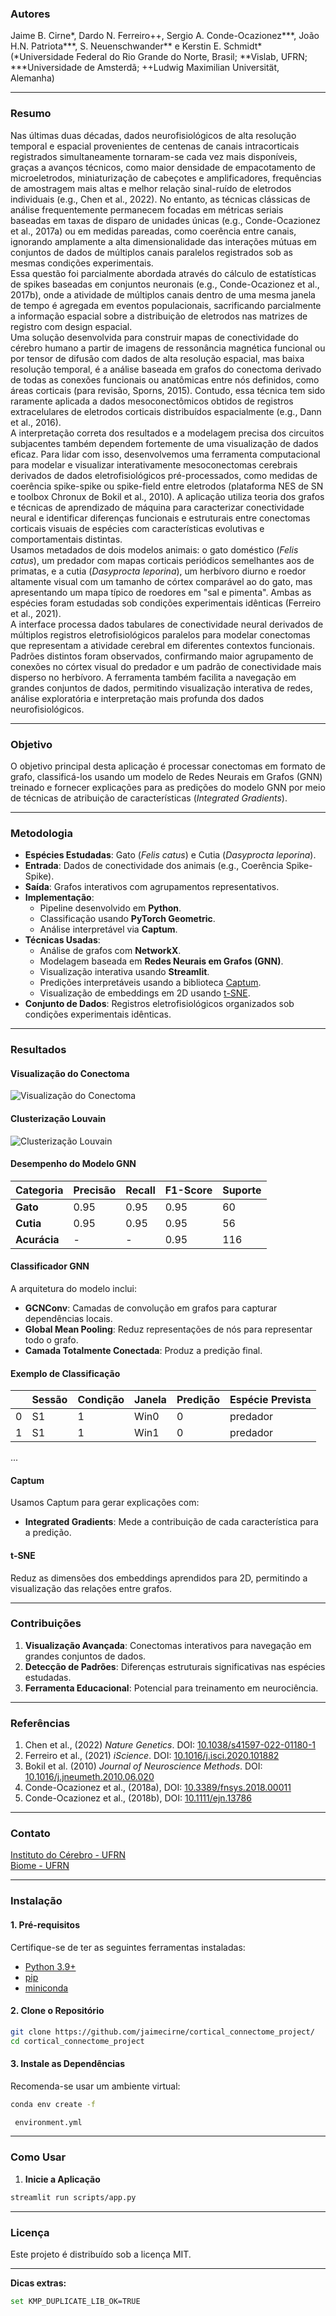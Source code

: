 ### **Autores**  
Jaime B. Cirne*, Dardo N. Ferreiro++, Sergio A. Conde-Ocazionez***, João H.N. Patriota***, S. Neuenschwander** e Kerstin E. Schmidt*  
(*Universidade Federal do Rio Grande do Norte, Brasil; **Vislab, UFRN; ***Universidade de Amsterdã; ++Ludwig Maximilian Universität, Alemanha)  

---

### **Resumo**  

Nas últimas duas décadas, dados neurofisiológicos de alta resolução temporal e espacial provenientes de centenas de canais intracorticais registrados simultaneamente tornaram-se cada vez mais disponíveis, graças a avanços técnicos, como maior densidade de empacotamento de microeletrodos, miniaturização de cabeçotes e amplificadores, frequências de amostragem mais altas e melhor relação sinal-ruído de eletrodos individuais (e.g., Chen et al., 2022). No entanto, as técnicas clássicas de análise frequentemente permanecem focadas em métricas seriais baseadas em taxas de disparo de unidades únicas (e.g., Conde-Ocazionez et al., 2017a) ou em medidas pareadas, como coerência entre canais, ignorando amplamente a alta dimensionalidade das interações mútuas em conjuntos de dados de múltiplos canais paralelos registrados sob as mesmas condições experimentais.  
Essa questão foi parcialmente abordada através do cálculo de estatísticas de spikes baseadas em conjuntos neuronais (e.g., Conde-Ocazionez et al., 2017b), onde a atividade de múltiplos canais dentro de uma mesma janela de tempo é agregada em eventos populacionais, sacrificando parcialmente a informação espacial sobre a distribuição de eletrodos nas matrizes de registro com design espacial.  
Uma solução desenvolvida para construir mapas de conectividade do cérebro humano a partir de imagens de ressonância magnética funcional ou por tensor de difusão com dados de alta resolução espacial, mas baixa resolução temporal, é a análise baseada em grafos do conectoma derivado de todas as conexões funcionais ou anatômicas entre nós definidos, como áreas corticais (para revisão, Sporns, 2015). Contudo, essa técnica tem sido raramente aplicada a dados mesoconectômicos obtidos de registros extracelulares de eletrodos corticais distribuídos espacialmente (e.g., Dann et al., 2016).  
A interpretação correta dos resultados e a modelagem precisa dos circuitos subjacentes também dependem fortemente de uma visualização de dados eficaz. Para lidar com isso, desenvolvemos uma ferramenta computacional para modelar e visualizar interativamente mesoconectomas cerebrais derivados de dados eletrofisiológicos pré-processados, como medidas de coerência spike-spike ou spike-field entre eletrodos (plataforma NES de SN e toolbox Chronux de Bokil et al., 2010). A aplicação utiliza teoria dos grafos e técnicas de aprendizado de máquina para caracterizar conectividade neural e identificar diferenças funcionais e estruturais entre conectomas corticais visuais de espécies com características evolutivas e comportamentais distintas.  
Usamos metadados de dois modelos animais: o gato doméstico (*Felis catus*), um predador com mapas corticais periódicos semelhantes aos de primatas, e a cutia (*Dasyprocta leporina*), um herbívoro diurno e roedor altamente visual com um tamanho de córtex comparável ao do gato, mas apresentando um mapa típico de roedores em "sal e pimenta". Ambas as espécies foram estudadas sob condições experimentais idênticas (Ferreiro et al., 2021).  
A interface processa dados tabulares de conectividade neural derivados de múltiplos registros eletrofisiológicos paralelos para modelar conectomas que representam a atividade cerebral em diferentes contextos funcionais. Padrões distintos foram observados, confirmando maior agrupamento de conexões no córtex visual do predador e um padrão de conectividade mais disperso no herbívoro. A ferramenta também facilita a navegação em grandes conjuntos de dados, permitindo visualização interativa de redes, análise exploratória e interpretação mais profunda dos dados neurofisiológicos.  

---

### **Objetivo**  
O objetivo principal desta aplicação é processar conectomas em formato de grafo, classificá-los usando um modelo de Redes Neurais em Grafos (GNN) treinado e fornecer explicações para as predições do modelo GNN por meio de técnicas de atribuição de características (*Integrated Gradients*).  

---

### **Metodologia**  
- **Espécies Estudadas**: Gato (*Felis catus*) e Cutia (*Dasyprocta leporina*).  
- **Entrada**: Dados de conectividade dos animais (e.g., Coerência Spike-Spike).  
- **Saída**: Grafos interativos com agrupamentos representativos.  
- **Implementação**:  
  - Pipeline desenvolvido em **Python**.  
  - Classificação usando **PyTorch Geometric**.  
  - Análise interpretável via **Captum**.  
- **Técnicas Usadas**:  
  - Análise de grafos com **NetworkX**.  
  - Modelagem baseada em **Redes Neurais em Grafos (GNN)**.  
  - Visualização interativa usando **Streamlit**.  
  - Predições interpretáveis usando a biblioteca [Captum](https://captum.ai/).  
  - Visualização de embeddings em 2D usando [t-SNE](https://scikit-learn.org/stable/modules/generated/sklearn.manifold.TSNE.html).  
- **Conjunto de Dados**: Registros eletrofisiológicos organizados sob condições experimentais idênticas.  

---

### **Resultados**  
#### Visualização do Conectoma  
![Visualização do Conectoma](https://github.com/jaimecirne/cortical_connectome_project/blob/main/img/conectoma_visual.png?raw=true)  

#### Clusterização Louvain  
![Clusterização Louvain](https://github.com/jaimecirne/cortical_connectome_project/blob/main/img/clusters.png?raw=true)  

#### Desempenho do Modelo GNN  

| Categoria  | Precisão | Recall | F1-Score | Suporte |  
|------------|----------|--------|----------|---------|  
| **Gato**   | 0.95     | 0.95   | 0.95     | 60      |  
| **Cutia**  | 0.95     | 0.95   | 0.95     | 56      |  
| **Acurácia** | -        | -      | 0.95     | 116     |  

#### Classificador GNN  
A arquitetura do modelo inclui:  
- **GCNConv**: Camadas de convolução em grafos para capturar dependências locais.  
- **Global Mean Pooling**: Reduz representações de nós para representar todo o grafo.  
- **Camada Totalmente Conectada**: Produz a predição final.  

#### Exemplo de Classificação  
| | Sessão | Condição | Janela | Predição | Espécie Prevista |  
|---|--------|----------|--------|----------|-----------------|  
| 0 | S1     | 1        | Win0   | 0        | predador        |  
| 1 | S1     | 1        | Win1   | 0        | predador        |  

...  

#### Captum  
Usamos Captum para gerar explicações com:  
- **Integrated Gradients**: Mede a contribuição de cada característica para a predição.  

#### t-SNE  
Reduz as dimensões dos embeddings aprendidos para 2D, permitindo a visualização das relações entre grafos.  

---

### **Contribuições**  
1. **Visualização Avançada**: Conectomas interativos para navegação em grandes conjuntos de dados.  
2. **Detecção de Padrões**: Diferenças estruturais significativas nas espécies estudadas.  
3. **Ferramenta Educacional**: Potencial para treinamento em neurociência.  

---

### **Referências**  
1. Chen et al., (2022) *Nature Genetics*. DOI: [10.1038/s41597-022-01180-1](https://doi.org/10.1038/s41597-022-01180-1)
2. Ferreiro et al., (2021) *iScience*. DOI: [10.1016/j.isci.2020.101882](https://doi.org/10.1016/j.isci.2020.101882)
3. Bokil et al. (2010) *Journal of Neuroscience Methods*. DOI: [10.1016/j.jneumeth.2010.06.020](https://doi.org/10.1016/j.jneumeth.2010.06.020)
4. Conde-Ocazionez et al., (2018a),  DOI: [10.3389/fnsys.2018.00011](https://doi.org/10.3389/fnsys.2018.00011)
5. Conde-Ocazionez et al., (2018b),  DOI: [10.1111/ejn.13786](https://doi.org/10.1111/ejn.13786)
---  

### **Contato**  
[Instituto do Cérebro - UFRN](https://www.neuro.ufrn.br)  
[Biome - UFRN](https://bioinfo.imd.ufrn.br/)  

---

### **Instalação**  

#### **1. Pré-requisitos**  
Certifique-se de ter as seguintes ferramentas instaladas:  
- [Python 3.9+](https://www.python.org/)  
- [pip](https://pip.pypa.io/en/stable/)  
- [miniconda](https://docs.anaconda.com/miniconda/install/)  

#### **2. Clone o Repositório**  
```bash  
git clone https://github.com/jaimecirne/cortical_connectome_project/  
cd cortical_connectome_project  
```  

#### **3. Instale as Dependências**  
Recomenda-se usar um ambiente virtual:  
```bash  
conda env create -f

 environment.yml  
```  

---

### **Como Usar**  
1. **Inicie a Aplicação**  
```bash  
streamlit run scripts/app.py  
```  

---

### **Licença**  
Este projeto é distribuído sob a licença MIT.  

---  

**Dicas extras:**  
```bash  
set KMP_DUPLICATE_LIB_OK=TRUE  
```
